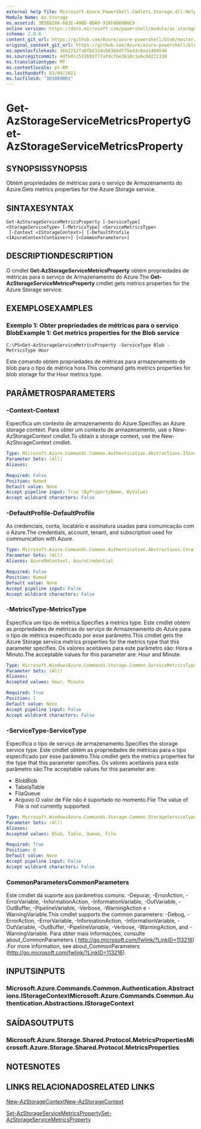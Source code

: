 ```yaml
---
external help file: Microsoft.Azure.PowerShell.Cmdlets.Storage.dll-Help.xml
Module Name: Az.Storage
ms.assetid: 3B5B828A-6B3E-49BD-8BA9-916F8B69B8E9
online version: https://docs.microsoft.com/powershell/module/az.storage/get-azstorageservicemetricsproperty
schema: 2.0.0
content_git_url: https://github.com/Azure/azure-powershell/blob/master/src/Storage/Storage.Management/help/Get-AzStorageServiceMetricsProperty.md
original_content_git_url: https://github.com/Azure/azure-powershell/blob/master/src/Storage/Storage.Management/help/Get-AzStorageServiceMetricsProperty.md
ms.openlocfilehash: 36b2251fa0fb2324a58368df75e43c9aa1480546
ms.sourcegitcommit: 4dfb0cc533b83f77afdcfbe2618c1e6c8d221330
ms.translationtype: MT
ms.contentlocale: pt-BR
ms.lasthandoff: 03/04/2021
ms.locfileid: "101889061"
---
```

# <span data-ttu-id="79d8d-101">Get-AzStorageServiceMetricsProperty</span><span class="sxs-lookup"><span data-stu-id="79d8d-101">Get-AzStorageServiceMetricsProperty</span></span>

## <span data-ttu-id="79d8d-102">SYNOPSIS</span><span class="sxs-lookup"><span data-stu-id="79d8d-102">SYNOPSIS</span></span>
<span data-ttu-id="79d8d-103">Obtém propriedades de métricas para o serviço de Armazenamento do Azure.</span><span class="sxs-lookup"><span data-stu-id="79d8d-103">Gets metrics properties for the Azure Storage service.</span></span>

## <span data-ttu-id="79d8d-104">SINTAXE</span><span class="sxs-lookup"><span data-stu-id="79d8d-104">SYNTAX</span></span>

```
Get-AzStorageServiceMetricsProperty [-ServiceType] <StorageServiceType> [-MetricsType] <ServiceMetricsType>
 [-Context <IStorageContext>] [-DefaultProfile <IAzureContextContainer>] [<CommonParameters>]
```

## <span data-ttu-id="79d8d-105">DESCRIPTION</span><span class="sxs-lookup"><span data-stu-id="79d8d-105">DESCRIPTION</span></span>
<span data-ttu-id="79d8d-106">O cmdlet **Get-AzStorageServiceMetricsProperty** obtém propriedades de métricas para o serviço de Armazenamento do Azure.</span><span class="sxs-lookup"><span data-stu-id="79d8d-106">The **Get-AzStorageServiceMetricsProperty** cmdlet gets metrics properties for the Azure Storage service.</span></span>

## <span data-ttu-id="79d8d-107">EXEMPLOS</span><span class="sxs-lookup"><span data-stu-id="79d8d-107">EXAMPLES</span></span>

### <span data-ttu-id="79d8d-108">Exemplo 1: Obter propriedades de métricas para o serviço Blob</span><span class="sxs-lookup"><span data-stu-id="79d8d-108">Example 1: Get metrics properties for the Blob service</span></span>
```
C:\PS>Get-AzStorageServiceMetricsProperty -ServiceType Blob -MetricsType Hour
```

<span data-ttu-id="79d8d-109">Este comando obtém propriedades de métricas para armazenamento de blob para o tipo de métrica hora.</span><span class="sxs-lookup"><span data-stu-id="79d8d-109">This command gets metrics properties for blob storage for the Hour metrics type.</span></span>

## <span data-ttu-id="79d8d-110">PARÂMETROS</span><span class="sxs-lookup"><span data-stu-id="79d8d-110">PARAMETERS</span></span>

### <span data-ttu-id="79d8d-111">-Context</span><span class="sxs-lookup"><span data-stu-id="79d8d-111">-Context</span></span>
<span data-ttu-id="79d8d-112">Especifica um contexto de armazenamento do Azure.</span><span class="sxs-lookup"><span data-stu-id="79d8d-112">Specifies an Azure storage context.</span></span>
<span data-ttu-id="79d8d-113">Para obter um contexto de armazenamento, use o New-AzStorageContext cmdlet.</span><span class="sxs-lookup"><span data-stu-id="79d8d-113">To obtain a storage context, use the New-AzStorageContext cmdlet.</span></span>

```yaml
Type: Microsoft.Azure.Commands.Common.Authentication.Abstractions.IStorageContext
Parameter Sets: (All)
Aliases:

Required: False
Position: Named
Default value: None
Accept pipeline input: True (ByPropertyName, ByValue)
Accept wildcard characters: False
```

### <span data-ttu-id="79d8d-114">-DefaultProfile</span><span class="sxs-lookup"><span data-stu-id="79d8d-114">-DefaultProfile</span></span>
<span data-ttu-id="79d8d-115">As credenciais, conta, locatário e assinatura usadas para comunicação com o Azure.</span><span class="sxs-lookup"><span data-stu-id="79d8d-115">The credentials, account, tenant, and subscription used for communication with Azure.</span></span>

```yaml
Type: Microsoft.Azure.Commands.Common.Authentication.Abstractions.Core.IAzureContextContainer
Parameter Sets: (All)
Aliases: AzureRmContext, AzureCredential

Required: False
Position: Named
Default value: None
Accept pipeline input: False
Accept wildcard characters: False
```

### <span data-ttu-id="79d8d-116">-MetricsType</span><span class="sxs-lookup"><span data-stu-id="79d8d-116">-MetricsType</span></span>
<span data-ttu-id="79d8d-117">Especifica um tipo de métrica.</span><span class="sxs-lookup"><span data-stu-id="79d8d-117">Specifies a metrics type.</span></span>
<span data-ttu-id="79d8d-118">Este cmdlet obtém as propriedades de métricas do serviço de Armazenamento do Azure para o tipo de métrica especificado por esse parâmetro.</span><span class="sxs-lookup"><span data-stu-id="79d8d-118">This cmdlet gets the Azure Storage service metrics properties for the metrics type that this parameter specifies.</span></span>
<span data-ttu-id="79d8d-119">Os valores aceitáveis para este parâmetro são: Hora e Minuto.</span><span class="sxs-lookup"><span data-stu-id="79d8d-119">The acceptable values for this parameter are: Hour and Minute.</span></span>

```yaml
Type: Microsoft.WindowsAzure.Commands.Storage.Common.ServiceMetricsType
Parameter Sets: (All)
Aliases:
Accepted values: Hour, Minute

Required: True
Position: 1
Default value: None
Accept pipeline input: False
Accept wildcard characters: False
```

### <span data-ttu-id="79d8d-120">-ServiceType</span><span class="sxs-lookup"><span data-stu-id="79d8d-120">-ServiceType</span></span>
<span data-ttu-id="79d8d-121">Especifica o tipo de serviço de armazenamento.</span><span class="sxs-lookup"><span data-stu-id="79d8d-121">Specifies the storage service type.</span></span>
<span data-ttu-id="79d8d-122">Este cmdlet obtém as propriedades de métricas para o tipo especificado por esse parâmetro.</span><span class="sxs-lookup"><span data-stu-id="79d8d-122">This cmdlet gets the metrics properties for the type that this parameter specifies.</span></span>
<span data-ttu-id="79d8d-123">Os valores aceitáveis para este parâmetro são:</span><span class="sxs-lookup"><span data-stu-id="79d8d-123">The acceptable values for this parameter are:</span></span>
- <span data-ttu-id="79d8d-124">Blob</span><span class="sxs-lookup"><span data-stu-id="79d8d-124">Blob</span></span> 
- <span data-ttu-id="79d8d-125">Tabela</span><span class="sxs-lookup"><span data-stu-id="79d8d-125">Table</span></span>
- <span data-ttu-id="79d8d-126">Fila</span><span class="sxs-lookup"><span data-stu-id="79d8d-126">Queue</span></span>
- <span data-ttu-id="79d8d-127">Arquivo O valor de File não é suportado no momento.</span><span class="sxs-lookup"><span data-stu-id="79d8d-127">File The value of File is not currently supported.</span></span>

```yaml
Type: Microsoft.WindowsAzure.Commands.Storage.Common.StorageServiceType
Parameter Sets: (All)
Aliases:
Accepted values: Blob, Table, Queue, File

Required: True
Position: 0
Default value: None
Accept pipeline input: False
Accept wildcard characters: False
```

### <span data-ttu-id="79d8d-128">CommonParameters</span><span class="sxs-lookup"><span data-stu-id="79d8d-128">CommonParameters</span></span>
<span data-ttu-id="79d8d-129">Este cmdlet dá suporte aos parâmetros comuns: -Depurar, -ErrorAction, -ErrorVariable, -InformationAction, -InformationVariable, -OutVariable, -OutBuffer, -PipelineVariable, -Verbose, -WarningAction e -WarningVariable.</span><span class="sxs-lookup"><span data-stu-id="79d8d-129">This cmdlet supports the common parameters: -Debug, -ErrorAction, -ErrorVariable, -InformationAction, -InformationVariable, -OutVariable, -OutBuffer, -PipelineVariable, -Verbose, -WarningAction, and -WarningVariable.</span></span> <span data-ttu-id="79d8d-130">Para obter mais informações, consulte about_CommonParameters ( http://go.microsoft.com/fwlink/?LinkID=113216) .</span><span class="sxs-lookup"><span data-stu-id="79d8d-130">For more information, see about_CommonParameters (http://go.microsoft.com/fwlink/?LinkID=113216).</span></span>

## <span data-ttu-id="79d8d-131">INPUTS</span><span class="sxs-lookup"><span data-stu-id="79d8d-131">INPUTS</span></span>

### <span data-ttu-id="79d8d-132">Microsoft.Azure.Commands.Common.Authentication.Abstractions.IStorageContext</span><span class="sxs-lookup"><span data-stu-id="79d8d-132">Microsoft.Azure.Commands.Common.Authentication.Abstractions.IStorageContext</span></span>

## <span data-ttu-id="79d8d-133">SAÍDAS</span><span class="sxs-lookup"><span data-stu-id="79d8d-133">OUTPUTS</span></span>

### <span data-ttu-id="79d8d-134">Microsoft.Azure.Storage.Shared.Protocol.MetricsProperties</span><span class="sxs-lookup"><span data-stu-id="79d8d-134">Microsoft.Azure.Storage.Shared.Protocol.MetricsProperties</span></span>

## <span data-ttu-id="79d8d-135">NOTES</span><span class="sxs-lookup"><span data-stu-id="79d8d-135">NOTES</span></span>

## <span data-ttu-id="79d8d-136">LINKS RELACIONADOS</span><span class="sxs-lookup"><span data-stu-id="79d8d-136">RELATED LINKS</span></span>

[<span data-ttu-id="79d8d-137">New-AzStorageContext</span><span class="sxs-lookup"><span data-stu-id="79d8d-137">New-AzStorageContext</span></span>](./New-AzStorageContext.md)

[<span data-ttu-id="79d8d-138">Set-AzStorageServiceMetricsProperty</span><span class="sxs-lookup"><span data-stu-id="79d8d-138">Set-AzStorageServiceMetricsProperty</span></span>](./Set-AzStorageServiceMetricsProperty.md)


